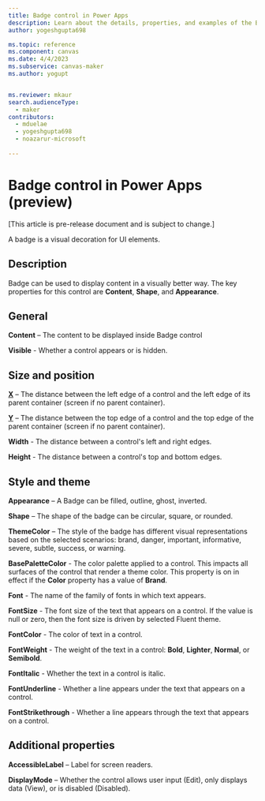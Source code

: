 ```yaml
---
title: Badge control in Power Apps
description: Learn about the details, properties, and examples of the Badge control in Power Apps.
author: yogeshgupta698

ms.topic: reference
ms.component: canvas
ms.date: 4/4/2023
ms.subservice: canvas-maker
ms.author: yogupt


ms.reviewer: mkaur
search.audienceType: 
  - maker
contributors:
  - mduelae
  - yogeshgupta698
  - noazarur-microsoft
  
---
```

# Badge control in Power Apps (preview)

[This article is pre-release document and is subject to change.]

A badge is a visual decoration for UI elements.

## Description
Badge can be used to display content in a visually better way. The key properties for this control are **Content**, **Shape**, and **Appearance**. 

## General

**Content** – The content to be displayed inside Badge control

**Visible** - Whether a control appears or is hidden. 

## Size and position

**[X](../properties-size-location.md)** – The distance between the left edge of a control and the left edge of its parent container (screen if no parent container).

**[Y](../properties-size-location.md)** – The distance between the top edge of a control and the top edge of the parent container (screen if no parent container).

**Width** - The distance between a control's left and right edges. 

**Height** - The distance between a control's top and bottom edges. 

## Style and theme

**Appearance** – A Badge can be filled, outline, ghost, inverted.

**Shape** – The shape of the badge can be circular, square, or rounded. 

**ThemeColor** – The style of the badge has different visual representations based on the selected scenarios: brand, danger, important, informative, severe, subtle, success, or warning. 

**BasePaletteColor** - The color palette applied to a control. This impacts all surfaces of the control that render a theme color. This property is on in effect if the **Color** property has a value of **Brand**.  

**Font** - The name of the family of fonts in which text appears. 

**FontSize** - The font size of the text that appears on a control. If the value is null or zero, then the font size is driven by selected Fluent theme. 

**FontColor** - The color of text in a control. 

**FontWeight** - The weight of the text in a control: **Bold**, **Lighter**, **Normal**, or **Semibold**. 

**FontItalic** - Whether the text in a control is italic. 

**FontUnderline** - Whether a line appears under the text that appears on a control. 

**FontStrikethrough** - Whether a line appears through the text that appears on a control. 


## Additional properties

**AccessibleLabel** – Label for screen readers. 

**DisplayMode** – Whether the control allows user input (Edit), only displays data (View), or is disabled (Disabled). 






